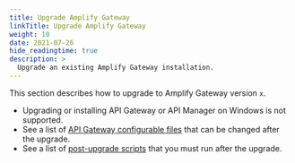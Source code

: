 ```yaml
---
title: Upgrade Amplify Gateway
linkTitle: Upgrade Amplify Gateway
weight: 10
date: 2021-07-26
hide_readingtime: true
description: >
  Upgrade an existing Amplify Gateway installation.
---
```


This section describes how to upgrade to Amplify Gateway version `x`.

* Upgrading or installing API Gateway or API Manager on Windows is not supported.
* See a list of [API Gateway configurable files](/docs/apim_reference/config_files_reference) that can be changed after the upgrade.
* See a list of [post-upgrade scripts](/docs/apim_reference/scripts_changelog_sp) that you must run after the upgrade.
